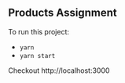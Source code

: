 ## Products Assignment

To run this project:
- `yarn`
- `yarn start`

Checkout http://localhost:3000
